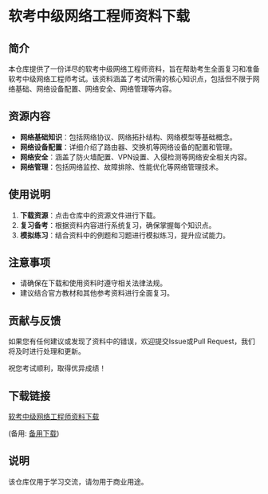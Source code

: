 # 软考中级网络工程师资料下载

## 简介
本仓库提供了一份详尽的软考中级网络工程师资料，旨在帮助考生全面复习和准备软考中级网络工程师考试。该资料涵盖了考试所需的核心知识点，包括但不限于网络基础、网络设备配置、网络安全、网络管理等内容。

## 资源内容
- **网络基础知识**：包括网络协议、网络拓扑结构、网络模型等基础概念。
- **网络设备配置**：详细介绍了路由器、交换机等网络设备的配置和管理。
- **网络安全**：涵盖了防火墙配置、VPN设置、入侵检测等网络安全相关内容。
- **网络管理**：包括网络监控、故障排除、性能优化等网络管理技术。

## 使用说明
1. **下载资源**：点击仓库中的资源文件进行下载。
2. **复习备考**：根据资料内容进行系统复习，确保掌握每个知识点。
3. **模拟练习**：结合资料中的例题和习题进行模拟练习，提升应试能力。

## 注意事项
- 请确保在下载和使用资料时遵守相关法律法规。
- 建议结合官方教材和其他参考资料进行全面复习。

## 贡献与反馈
如果您有任何建议或发现了资料中的错误，欢迎提交Issue或Pull Request，我们将及时进行处理和更新。

祝您考试顺利，取得优异成绩！

## 下载链接
[软考中级网络工程师资料下载](https://pan.quark.cn/s/15750b6085cb) 

(备用: [备用下载](https://pan.baidu.com/s/19-StF17-ezbwCyWA5XROsg?pwd=1234))

## 说明

该仓库仅用于学习交流，请勿用于商业用途。
